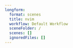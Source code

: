 ```yaml
---
longform:
  format: scenes
  title: nvim
  workflow: Default Workflow
  sceneFolder: /
  scenes: []
  ignoredFiles: []
---
```

